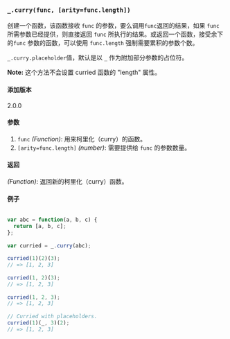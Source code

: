 ### `_.curry(func, [arity=func.length])`[​](#_curryfunc-arityfunclength "_curryfunc-arityfunclength的直接链接")

创建一个函数，该函数接收 `func` 的参数，要么调用`func`返回的结果，如果 `func` 所需参数已经提供，则直接返回 `func` 所执行的结果。或返回一个函数，接受余下的`func` 参数的函数，可以使用 `func.length` 强制需要累积的参数个数。  
  
`_.curry.placeholder`值，默认是以 `_` 作为附加部分参数的占位符。  
  
**Note:** 这个方法不会设置 curried 函数的 "length" 属性。

#### 添加版本

2.0.0

#### 参数

1.  `func` _(Function)_: 用来柯里化（curry）的函数。
2.  `[arity=func.length]` _(number)_: 需要提供给 `func` 的参数数量。

#### 返回

_(Function)_: 返回新的柯里化（curry）函数。

#### 例子


```js

var abc = function(a, b, c) {
  return [a, b, c];
};
 
var curried = _.curry(abc);
 
curried(1)(2)(3);
// => [1, 2, 3]
 
curried(1, 2)(3);
// => [1, 2, 3]
 
curried(1, 2, 3);
// => [1, 2, 3]
 
// Curried with placeholders.
curried(1)(_, 3)(2);
// => [1, 2, 3]


```
